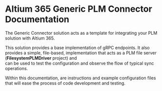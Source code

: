 # Altium 365 Generic PLM Connector Documentation

The Generic Connector solution acts as a template for integrating your PLM solution with Altium 365.

This solution provides a base implementation of gRPC endpoints. 
It also provides a simple, file-based, implementation that acts as a PLM file server (**FilesystemPLMDriver** project) and  
can be used to test the configuration and observe the flow of typical sync operations.

Within this documentation, are instructions and example configuration files that will ease the process of code development and testing.
